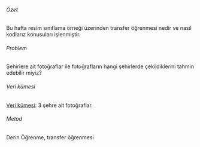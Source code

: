 <h6> Özet </h6>
Bu hafta resim sınıflama örneği üzerinden transfer öğrenmesi nedir ve nasıl kodlarız konusuları işlenmiştir.

<h6> Problem </h6>
Şehirlere ait fotoğraflar ile fotoğrafların hangi şehirlerde çekildiklerini tahmin edebilir miyiz?

<h6> Veri kümesi </h6>
<a href="https://drive.google.com/file/d/1z-OaAJrf1-L46uw5mSHdISQWqLUyNrUL/view?usp=sharing">Veri kümesi</a>: 3 şehre ait fotoğraflar.

<h6> Metod </h6>
Derin Öğrenme, transfer öğrenmesi
